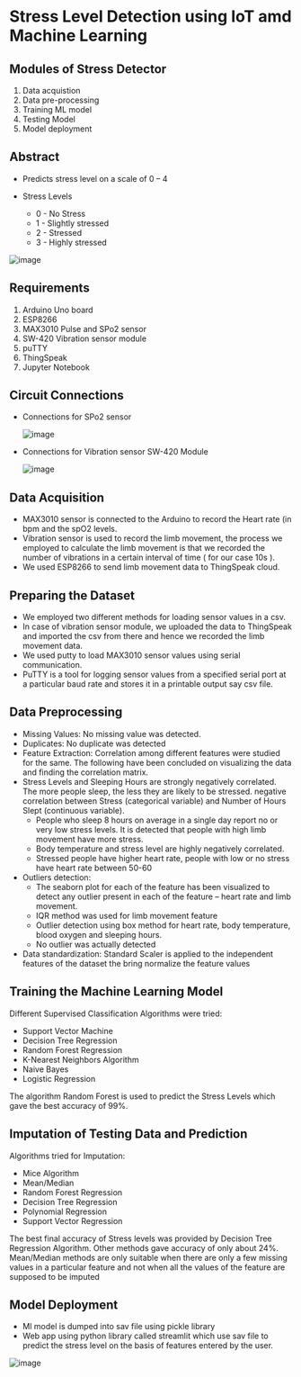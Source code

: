 # Stress Level Detection using IoT amd Machine Learning

## Modules of Stress Detector
1. Data acquistion
2. Data pre-processing
3. Training ML model
4. Testing Model
5. Model deployment

## Abstract

* Predicts stress level on a scale of 0 – 4

* Stress Levels 
    - 0 - No Stress
    - 1 - Slightly stressed
    - 2 - Stressed
    - 3 - Highly stressed

![image](https://user-images.githubusercontent.com/83827603/237031486-690073e5-b2c0-43d0-badd-3319bc68193e.png)

## Requirements

1. Arduino Uno board
2. ESP8266
3. MAX3010 Pulse and SPo2 sensor
4. SW-420 Vibration sensor module
5. puTTY
6. ThingSpeak
7. Jupyter Notebook

## Circuit Connections

* Connections for SPo2 sensor

    ![image](https://user-images.githubusercontent.com/83827603/237032133-802601e3-1bdd-4ca3-ad0a-df165405814a.png)

* Connections for Vibration sensor SW-420 Module

    ![image](https://user-images.githubusercontent.com/83827603/237032497-a02d79ea-8eaf-4b88-b518-6921370f6eb1.png)

## Data Acquisition

* MAX3010 sensor is connected to the Arduino to record the Heart rate (in bpm and the spO2 levels.
* Vibration sensor is used to record the limb movement, the process we employed to calculate the limb movement is that we recorded the number of vibrations in a certain interval of time ( for our case 10s ).
* We used ESP8266 to send limb movement data to ThingSpeak cloud.

## Preparing the Dataset

* We employed two different methods for loading sensor values in a csv.
* In case of vibration sensor module, we uploaded the data to ThingSpeak and imported the csv from there and hence we recorded the limb movement data.
* We used putty to load MAX3010 sensor values using serial communication.
* PuTTY is a tool for logging sensor values from a specified serial port at a particular baud rate and stores it in a printable output say csv file.

## Data Preprocessing

* Missing Values: No missing value was detected.
* Duplicates: No duplicate was detected
* Feature Extraction: Correlation among different features were studied for the same. The following have been concluded on visualizing the data and finding 
the correlation matrix.
* Stress Levels and Sleeping Hours are strongly negatively correlated. The more people sleep, the less they are likely to be stressed. negative correlation between Stress (categorical variable) and Number of Hours Slept (continuous variable).
    - People who sleep 8 hours on average in a single day report no or very low stress levels. It is detected that people with high limb movement have more stress.
    - Body temperature and stress level are highly negatively correlated.
    - Stressed people have higher heart rate, people with low or no stress have heart rate between 50-60
* Outliers detection: 
    - The seaborn plot for each of the feature has been visualized to detect any outlier present in each of the feature – heart rate and limb movement.
    - IQR method was used for limb movement feature
    - Outlier detection using box method for heart rate, body temperature, blood oxygen and sleeping hours.
    - No outlier was actually detected
* Data standardization: Standard Scaler is applied to the independent features of the dataset the bring normalize the feature values

## Training the Machine Learning Model

Different Supervised Classification Algorithms were tried:

* Support Vector Machine
* Decision Tree Regression
* Random Forest Regression
* K-Nearest Neighbors Algorithm
* Naive Bayes
* Logistic Regression

The algorithm Random Forest is used to predict the Stress Levels which gave the best accuracy of 99%.

## Imputation of Testing Data and Prediction

Algorithms tried for Imputation:

* Mice Algorithm
* Mean/Median
* Random Forest Regression
* Decision Tree Regression
* Polynomial Regression
* Support Vector Regression

The best final accuracy of Stress levels was provided by Decision Tree Regression Algorithm. Other methods gave accuracy of only about 24%. Mean/Median methods are only suitable when there are only a few missing values in a particular feature and not when all the values of the feature are supposed to be imputed
 
 ## Model Deployment
 
* Ml model is dumped into sav file using pickle library
* Web app using python library called streamlit which use sav file to predict the stress level on the basis of features entered by the user.
 
 ![image](https://user-images.githubusercontent.com/83827603/237034457-b5d18244-a8a5-4678-b916-f767743cad73.png)

 
